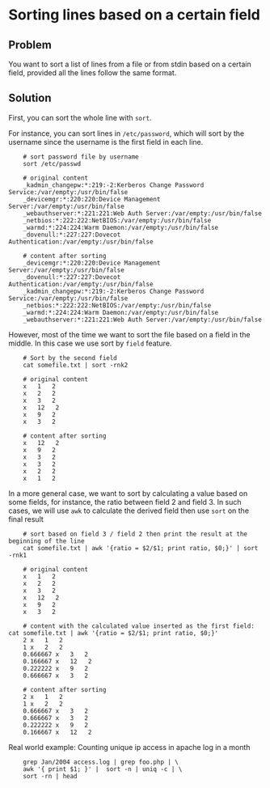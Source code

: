 # Sorting lines based on a certain field

## Problem
You want to sort a list of lines from a file or from stdin based on a certain field, provided all the lines follow the same format.

## Solution
First, you can sort the whole line with `sort`.

For instance, you can sort lines in `/etc/password`, which will sort by the username since the username is the first field in each line.

```
    # sort password file by username
    sort /etc/passwd

    # original content
    _kadmin_changepw:*:219:-2:Kerberos Change Password Service:/var/empty:/usr/bin/false
    _devicemgr:*:220:220:Device Management Server:/var/empty:/usr/bin/false
    _webauthserver:*:221:221:Web Auth Server:/var/empty:/usr/bin/false
    _netbios:*:222:222:NetBIOS:/var/empty:/usr/bin/false
    _warmd:*:224:224:Warm Daemon:/var/empty:/usr/bin/false
    _dovenull:*:227:227:Dovecot Authentication:/var/empty:/usr/bin/false

    # content after sorting
    _devicemgr:*:220:220:Device Management Server:/var/empty:/usr/bin/false
    _dovenull:*:227:227:Dovecot Authentication:/var/empty:/usr/bin/false
    _kadmin_changepw:*:219:-2:Kerberos Change Password Service:/var/empty:/usr/bin/false
    _netbios:*:222:222:NetBIOS:/var/empty:/usr/bin/false
    _warmd:*:224:224:Warm Daemon:/var/empty:/usr/bin/false
    _webauthserver:*:221:221:Web Auth Server:/var/empty:/usr/bin/false
```

However, most of the time we want to sort the file based on a field in the middle. In this case we use sort by `field` feature.

```
    # Sort by the second field
    cat somefile.txt | sort -rnk2

    # original content
    x   1   2
    x   2   2
    x   3   2
    x   12   2
    x   9   2
    x   3   2

    # content after sorting
    x   12   2
    x   9   2
    x   3   2
    x   3   2
    x   2   2
    x   1   2
```

In a more general case, we want to sort by calculating a value based on some fields, for instance, the ratio between field 2 and field 3. In such cases, we will use `awk` to calculate the derived field then use `sort` on the final result

```
    # sort based on field 3 / field 2 then print the result at the beginning of the line
    cat somefile.txt | awk '{ratio = $2/$1; print ratio, $0;}' | sort -rnk1

    # original content
    x   1   2
    x   2   2
    x   3   2
    x   12   2
    x   9   2
    x   3   2

    # content with the calculated value inserted as the first field: cat somefile.txt | awk '{ratio = $2/$1; print ratio, $0;}'
    2 x   1   2
    1 x   2   2
    0.666667 x   3   2
    0.166667 x   12   2
    0.222222 x   9   2
    0.666667 x   3   2

    # content after sorting
    2 x   1   2
    1 x   2   2
    0.666667 x   3   2
    0.666667 x   3   2
    0.222222 x   9   2
    0.166667 x   12   2
```

Real world example: Counting unique ip access in apache log in a month

```
    grep Jan/2004 access.log | grep foo.php | \
    awk '{ print $1; }' |  sort -n | uniq -c | \
    sort -rn | head
```
